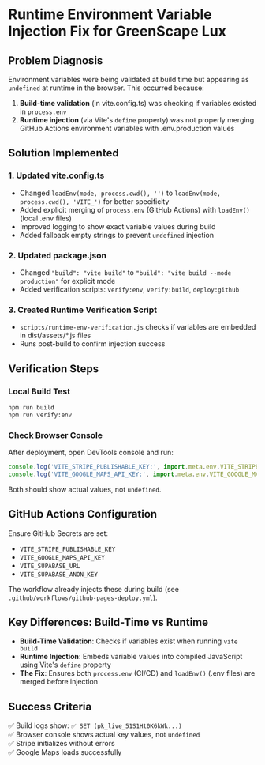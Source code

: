 # Runtime Environment Variable Injection Fix for GreenScape Lux

## Problem Diagnosis

Environment variables were being validated at build time but appearing as `undefined` at runtime in the browser. This occurred because:

1. **Build-time validation** (in vite.config.ts) was checking if variables existed in `process.env`
2. **Runtime injection** (via Vite's `define` property) was not properly merging GitHub Actions environment variables with .env.production values

## Solution Implemented

### 1. Updated vite.config.ts
- Changed `loadEnv(mode, process.cwd(), '')` to `loadEnv(mode, process.cwd(), 'VITE_')` for better specificity
- Added explicit merging of `process.env` (GitHub Actions) with `loadEnv()` (local .env files)
- Improved logging to show exact variable values during build
- Added fallback empty strings to prevent `undefined` injection

### 2. Updated package.json
- Changed `"build": "vite build"` to `"build": "vite build --mode production"` for explicit mode
- Added verification scripts: `verify:env`, `verify:build`, `deploy:github`

### 3. Created Runtime Verification Script
- `scripts/runtime-env-verification.js` checks if variables are embedded in dist/assets/*.js files
- Runs post-build to confirm injection success

## Verification Steps

### Local Build Test
```bash
npm run build
npm run verify:env
```

### Check Browser Console
After deployment, open DevTools console and run:
```javascript
console.log('VITE_STRIPE_PUBLISHABLE_KEY:', import.meta.env.VITE_STRIPE_PUBLISHABLE_KEY);
console.log('VITE_GOOGLE_MAPS_API_KEY:', import.meta.env.VITE_GOOGLE_MAPS_API_KEY);
```

Both should show actual values, not `undefined`.

## GitHub Actions Configuration

Ensure GitHub Secrets are set:
- `VITE_STRIPE_PUBLISHABLE_KEY`
- `VITE_GOOGLE_MAPS_API_KEY`
- `VITE_SUPABASE_URL`
- `VITE_SUPABASE_ANON_KEY`

The workflow already injects these during build (see `.github/workflows/github-pages-deploy.yml`).

## Key Differences: Build-Time vs Runtime

- **Build-Time Validation**: Checks if variables exist when running `vite build`
- **Runtime Injection**: Embeds variable values into compiled JavaScript using Vite's `define` property
- **The Fix**: Ensures both `process.env` (CI/CD) and `loadEnv()` (.env files) are merged before injection

## Success Criteria

✅ Build logs show: `✅ SET (pk_live_51S1Ht0K6kWk...)`  
✅ Browser console shows actual key values, not `undefined`  
✅ Stripe initializes without errors  
✅ Google Maps loads successfully
